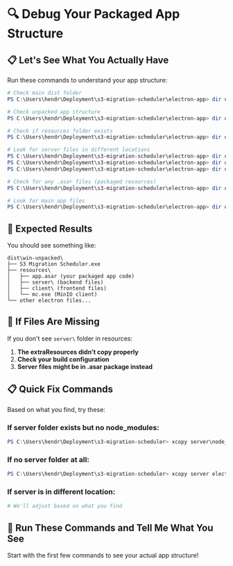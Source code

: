# 🔍 Debug Your Packaged App Structure

## 📋 **Let's See What You Actually Have**

Run these commands to understand your app structure:

```powershell
# Check main dist folder
PS C:\Users\hendr\Deployment\s3-migration-scheduler\electron-app> dir dist

# Check unpacked app structure
PS C:\Users\hendr\Deployment\s3-migration-scheduler\electron-app> dir dist\win-unpacked

# Check if resources folder exists
PS C:\Users\hendr\Deployment\s3-migration-scheduler\electron-app> dir dist\win-unpacked\resources

# Look for server files in different locations
PS C:\Users\hendr\Deployment\s3-migration-scheduler\electron-app> dir dist\win-unpacked\resources\server -ErrorAction SilentlyContinue
PS C:\Users\hendr\Deployment\s3-migration-scheduler\electron-app> dir dist\win-unpacked\server -ErrorAction SilentlyContinue
PS C:\Users\hendr\Deployment\s3-migration-scheduler\electron-app> dir dist\win-unpacked\app\server -ErrorAction SilentlyContinue

# Check for any .asar files (packaged resources)
PS C:\Users\hendr\Deployment\s3-migration-scheduler\electron-app> dir dist\win-unpacked\resources\*.asar

# Look for main app files
PS C:\Users\hendr\Deployment\s3-migration-scheduler\electron-app> dir dist\win-unpacked\resources\app.asar -ErrorAction SilentlyContinue
```

## 🎯 **Expected Results**

You should see something like:
```
dist\win-unpacked\
├── S3 Migration Scheduler.exe
├── resources\
│   ├── app.asar (your packaged app code)
│   ├── server\ (backend files)
│   ├── client\ (frontend files)
│   └── mc.exe (MinIO client)
└── other electron files...
```

## 🔧 **If Files Are Missing**

If you don't see `server\` folder in resources:

1. **The extraResources didn't copy properly**
2. **Check your build configuration**
3. **Server files might be in .asar package instead**

## 📋 **Quick Fix Commands**

Based on what you find, try these:

### If server folder exists but no node_modules:
```powershell
PS C:\Users\hendr\Deployment\s3-migration-scheduler> xcopy server\node_modules electron-app\dist\win-unpacked\resources\server\node_modules /e /i /h /y
```

### If no server folder at all:
```powershell
PS C:\Users\hendr\Deployment\s3-migration-scheduler> xcopy server electron-app\dist\win-unpacked\resources\server /e /i /h /y
```

### If server is in different location:
```powershell
# We'll adjust based on what you find
```

## 🚀 **Run These Commands and Tell Me What You See**

Start with the first few commands to see your actual app structure!